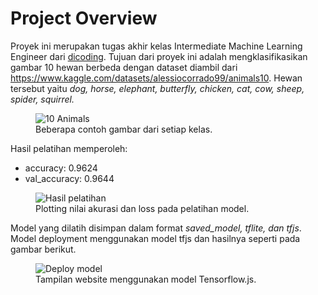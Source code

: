 <h1>Project Overview</h1>

Proyek ini merupakan tugas akhir kelas Intermediate Machine Learning Engineer dari [dicoding](https://www.dicoding.com/). Tujuan dari proyek ini adalah mengklasifikasikan gambar 10 hewan berbeda dengan dataset diambil dari <https://www.kaggle.com/datasets/alessiocorrado99/animals10>. Hewan tersebut yaitu *dog, horse, elephant, butterfly, chicken, cat, cow, sheep, spider, squirrel.*
<figure>
    <img src="output.png"
         alt="10 Animals">
    <figcaption>Beberapa contoh gambar dari setiap kelas.</figcaption>
</figure>

Hasil pelatihan memperoleh:
- accuracy: 0.9624
- val_accuracy: 0.9644
<figure>
    <img src="plot.png"
         alt="Hasil pelatihan">
    <figcaption>Plotting nilai akurasi dan loss pada pelatihan model.</figcaption>
</figure>

Model yang dilatih disimpan dalam format *saved_model, tflite, dan tfjs*. Model deployment menggunakan model tfjs dan hasilnya seperti pada gambar berikut.
<figure>
    <img src="deployment.png"
         alt="Deploy model">
    <figcaption>Tampilan website menggunakan model Tensorflow.js.</figcaption>
</figure>